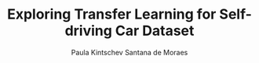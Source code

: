 ---
paperId: 46
author: Paula Kintschev Santana de Moraes
publicationauthor: Santana de Moraes, P. K.
title: Exploring Transfer Learning for Self-driving Car Dataset
pdf: Poster_Paula_Santana.pdf
poster: --
alt: --
type: Poster
topic: Machine Learning Applications
link: https://doi.org/10.52591/lxai2018120312
conference: neurips
year: 2018
tags: neurips-2018
location: Montreal, Canada
---